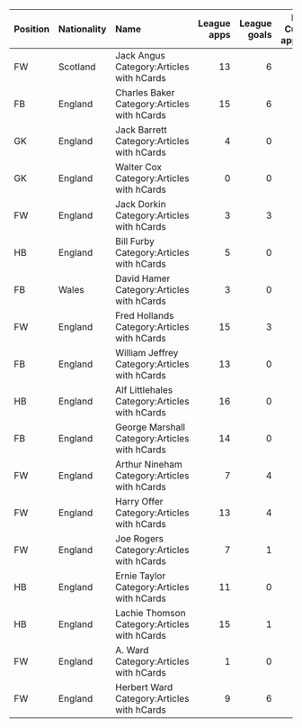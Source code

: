 | Position   | Nationality   | Name                                          |   League apps |   League goals |   FA Cup apps |   FA Cup goals |   Total apps |   Total goals |
|:-----------|:--------------|:----------------------------------------------|--------------:|---------------:|--------------:|---------------:|-------------:|--------------:|
| FW         | Scotland      | Jack Angus Category:Articles with hCards      |            13 |              6 |             4 |              4 |           17 |            10 |
| FB         | England       | Charles Baker Category:Articles with hCards   |            15 |              6 |             4 |              6 |           19 |            12 |
| GK         | England       | Jack Barrett Category:Articles with hCards    |             4 |              0 |             1 |              0 |            5 |             0 |
| GK         | England       | Walter Cox Category:Articles with hCards      |             0 |              0 |             2 |              0 |            2 |             0 |
| FW         | England       | Jack Dorkin Category:Articles with hCards     |             3 |              3 |             1 |              1 |            4 |             4 |
| HB         | England       | Bill Furby Category:Articles with hCards      |             5 |              0 |             2 |              0 |            7 |             0 |
| FB         | Wales         | David Hamer Category:Articles with hCards     |             3 |              0 |             3 |              0 |            6 |             0 |
| FW         | England       | Fred Hollands Category:Articles with hCards   |            15 |              3 |             5 |              2 |           20 |             5 |
| FB         | England       | William Jeffrey Category:Articles with hCards |            13 |              0 |             2 |              0 |           15 |             0 |
| HB         | England       | Alf Littlehales Category:Articles with hCards |            16 |              0 |             5 |              1 |           21 |             1 |
| FB         | England       | George Marshall Category:Articles with hCards |            14 |              0 |             5 |              0 |           19 |             0 |
| FW         | England       | Arthur Nineham Category:Articles with hCards  |             7 |              4 |             2 |              5 |            9 |             9 |
| FW         | England       | Harry Offer Category:Articles with hCards     |            13 |              4 |             5 |              6 |           18 |            10 |
| FW         | England       | Joe Rogers Category:Articles with hCards      |             7 |              1 |             0 |              0 |            7 |             1 |
| HB         | England       | Ernie Taylor Category:Articles with hCards    |            11 |              0 |             3 |              1 |           14 |             1 |
| HB         | England       | Lachie Thomson Category:Articles with hCards  |            15 |              1 |             5 |              1 |           20 |             2 |
| FW         | England       | A. Ward Category:Articles with hCards         |             1 |              0 |             0 |              0 |            1 |             0 |
| FW         | England       | Herbert Ward Category:Articles with hCards    |             9 |              6 |             4 |              5 |           13 |            11 |